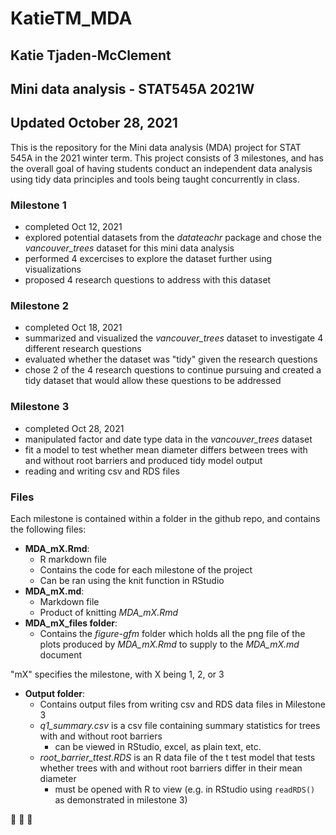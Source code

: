 # KatieTM_MDA
## Katie Tjaden-McClement
## Mini data analysis - STAT545A 2021W
## Updated October 28, 2021

This is the repository for the Mini data analysis (MDA) project for STAT 545A in the 2021 winter term. This project consists of 3 milestones, and has the overall goal of having students conduct an independent data analysis using tidy data principles and tools being taught concurrently in class.

### Milestone 1

* completed Oct 12, 2021
* explored potential datasets from the _datateachr_ package and chose the _vancouver_trees_ dataset for this mini data analysis
* performed 4 excercises to explore the dataset further using visualizations
* proposed 4 research questions to address with this dataset

### Milestone 2

* completed Oct 18, 2021
* summarized and visualized the _vancouver_trees_ dataset to investigate 4 different research questions
* evaluated whether the dataset was "tidy" given the research questions
* chose 2 of the 4 research questions to continue pursuing and created a tidy dataset that would allow these questions to be addressed

### Milestone 3

* completed Oct 28, 2021
* manipulated factor and date type data in the _vancouver_trees_ dataset
* fit a model to test whether mean diameter differs between trees with and without root barriers and produced tidy model output
* reading and writing csv and RDS files

### Files
Each milestone is contained within a folder in the github repo, and contains the following files:

* __MDA_mX.Rmd__: 
  * R markdown file
  * Contains the code for each milestone of the project 
  * Can be ran using the knit function in RStudio
* __MDA_mX.md__:
  * Markdown file
  * Product of knitting _MDA_mX.Rmd_
* __MDA_mX_files folder__:
  * Contains the _figure-gfm_ folder which holds all the png file of the plots produced by _MDA_mX.Rmd_ to supply to the _MDA_mX.md_ document

"mX" specifies the milestone, with X being 1, 2, or 3

* __Output folder__:
  * Contains output files from writing csv and RDS data files in Milestone 3
  * _q1_summary.csv_ is a csv file containing summary statistics for trees with and without root barriers
    * can be viewed in RStudio, excel, as plain text, etc.
  * _root_barrier_ttest.RDS_ is an R data file of the t test model that tests whether trees with and without root barriers differ in their mean diameter
    * must be opened with R to view (e.g. in RStudio using `readRDS()` as demonstrated in milestone 3)

:evergreen_tree:  :deciduous_tree:  :evergreen_tree:
